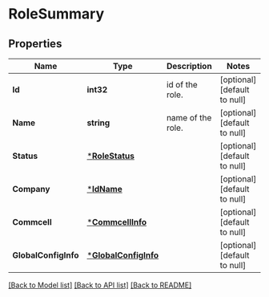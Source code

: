 # RoleSummary

## Properties
Name | Type | Description | Notes
------------ | ------------- | ------------- | -------------
**Id** | **int32** | id of the role. | [optional] [default to null]
**Name** | **string** | name of the role. | [optional] [default to null]
**Status** | [***RoleStatus**](RoleStatus.md) |  | [optional] [default to null]
**Company** | [***IdName**](IdName.md) |  | [optional] [default to null]
**Commcell** | [***CommcellInfo**](CommcellInfo.md) |  | [optional] [default to null]
**GlobalConfigInfo** | [***GlobalConfigInfo**](GlobalConfigInfo.md) |  | [optional] [default to null]

[[Back to Model list]](../README.md#documentation-for-models) [[Back to API list]](../README.md#documentation-for-api-endpoints) [[Back to README]](../README.md)

